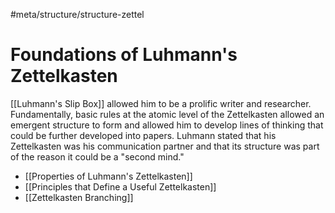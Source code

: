 #meta/structure/structure-zettel

# Foundations of Luhmann's Zettelkasten

[[Luhmann's Slip Box]] allowed him to be a prolific writer and researcher. Fundamentally, basic rules at the atomic level of the Zettelkasten allowed an emergent structure to form and allowed him to develop lines of thinking that could be further developed into papers. Luhmann stated that his Zettelkasten was his communication partner and that its structure was part of the reason it could be a "second mind."

- [[Properties of Luhmann's Zettelkasten]]
- [[Principles that Define a Useful Zettelkasten]]
- [[Zettelkasten Branching]]